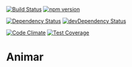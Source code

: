 [![Build Status](https://travis-ci.org/vincentriemer/animar.svg?branch=master)](https://travis-ci.org/vincentriemer/animar) [![npm version](https://badge.fury.io/js/animar.svg)](http://badge.fury.io/js/animar)

[![Dependency Status](https://david-dm.org/vincentriemer/animar.svg)](https://david-dm.org/vincentriemer/animar) [![devDependency Status](https://david-dm.org/vincentriemer/animar/dev-status.svg)](https://david-dm.org/vincentriemer/animar#info=devDependencies) 

[![Code Climate](https://codeclimate.com/github/vincentriemer/animar/badges/gpa.svg)](https://codeclimate.com/github/vincentriemer/animar) [![Test Coverage](https://codeclimate.com/github/vincentriemer/animar/badges/coverage.svg)](https://codeclimate.com/github/vincentriemer/animar)

# Animar
